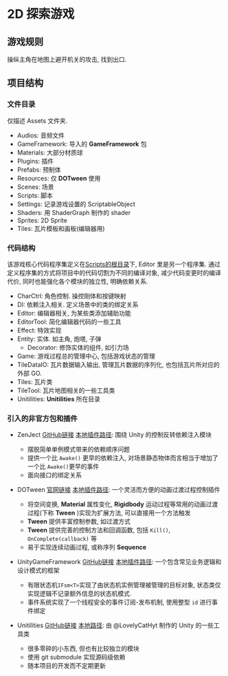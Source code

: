 # 2D 探索游戏
## 游戏规则
操纵主角在地图上避开机关的攻击, 找到出口.

## 项目结构

### 文件目录

仅描述 Assets 文件夹.

- Audios: 音频文件
- GameFramework: 导入的 **GameFramework** 包
- Materials: 大部分材质球
- Plugins: 插件
- Prefabs: 预制体
- Resources: 仅 **DOTween** 使用
- Scenes: 场景
- Scripts: 脚本
- Settings: 记录游戏设置的 ScriptableObject
- Shaders: 用 ShaderGraph 制作的 shader
- Sprites: 2D Sprite
- Tiles: 瓦片模板和画板(编辑器用)

### 代码结构

该游戏核心代码程序集定义在[Scripts的根目录](Assets\Scripts)下, Editor 里是另一个程序集. 通过定义程序集的方式将项目中的代码切割为不同的编译对象, 减少代码变更时的编译代价, 同时也能强化各个模块的独立性, 明确依赖关系.

- CharCtrl: 角色控制. 操控刚体和按键映射
- DI: 依赖注入相关. 定义场景中的类的绑定关系
- Editor: 编辑器相关, 为某些类添加辅助功能
- EditorTool: 简化编辑器代码的一些工具
- Effect: 特效实现
- Entity: 实体. 如主角, 炮塔, 子弹
    - Decorator: 修饰实体的组件, 如引力场
- Game: 游戏过程总的管理中心, 包括游戏状态的管理
- TileDataIO: 瓦片数据输入输出, 管理瓦片数据的序列化, 也包括瓦片所对应的外部 GO.
- Tiles: 瓦片类
- TileTool: 瓦片地图相关的一些工具类
- Unitilities: **Unitilities** 所在目录

### 引入的非官方包和插件

- ZenJect [GitHub链接](https://github.com/modesttree/Zenject) [本地插件路径](Assets\Plugins\Zenject): 围绕 Unity 的控制反转依赖注入模块
  - 摆脱简单单例模式带来的依赖顺序问题
  - 提供一个比 `Awake()` 更早的依赖注入, 对场景静态物体而言相当于增加了一个比 `Awake()`更早的事件
  - 面向接口的绑定关系
- DOTween [官网链接](http://dotween.demigiant.com/) [本地插件路径](Assets\Plugins\Demigiant\DOTween): 一个灵活而方便的动画过渡过程控制插件
  - 将空间变换, **Material** 属性变化, **Rigidbody** 运动过程等常用的动画过渡过程(下称 **Tween** )实现为扩展方法, 可以直接用一个方法触发
  - **Tween** 提供丰富控制参数, 如过渡方式
  - **Tween** 提供完善的控制方法和回调函数, 包括 `Kill()`, `OnComplete(callback)` 等
  - 易于实现连续动画过程, 或称序列 **Sequence**

- UnityGameFramework [GitHub链接](https://github.com/EllanJiang/UnityGameFramework) [本地插件路径](Assets\GameFramework): 一个包含常见业务逻辑和设计模式的框架
  - 有限状态机`IFsm<T>`实现了由状态机实例管理被管理的目标对象, 状态类仅实现逻辑不记录额外信息的状态机模式.
  - 事件系统实现了一个线程安全的事件订阅-发布机制, 使用整型 `id` 进行事件绑定
- Unitilities [GitHub链接](https://github.com/LovelyCatHyt/Unitilities) [本地路径](Assets\Scripts\Unitilities): 由 @LovelyCatHyt 制作的 Unity 的一些工具类
  - 很多零碎的小东西, 但也有比较独立的模块
  - 使用 git submodule 实现源码级依赖
  - 随本项目的开发而不定期更新
